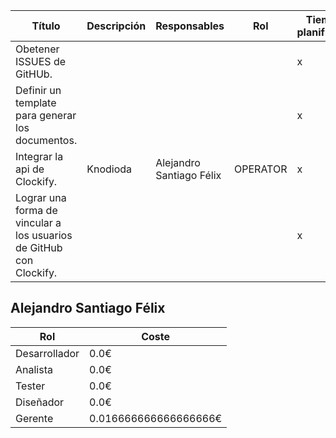 | Título                                                              | Descripción | Responsables             | Rol      | Tiempo planificado | Tiempo real | Coste                 |
| ------------------------------------------------------------------- | ----------- | ------------------------ | -------- | ------------------ | ----------- | --------------------- |
| Obetener ISSUES de GitHUb.                                          |             |                          |          | x                  | 0.0         | 0.0€                  |
| Definir un template para generar los documentos.                    |             |                          |          | x                  | 0.0         | 0.0€                  |
| Integrar la api de Clockify.                                        | Knodioda    | Alejandro Santiago Félix | OPERATOR | x                  | 0.0         | 0.016666666666666666€ |
| Lograr una forma de vincular a los usuarios de GitHub con Clockify. |             |                          |          | x                  | 0.0         | 0.0€                  |
Alejandro Santiago Félix
------------------------
| Rol           | Coste                 |
| ------------- | --------------------- |
| Desarrollador | 0.0€                  |
| Analista      | 0.0€                  |
| Tester        | 0.0€                  |
| Diseñador     | 0.0€                  |
| Gerente       | 0.016666666666666666€ |